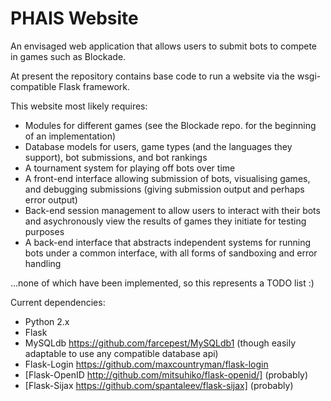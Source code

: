 PHAIS Website
=============

An envisaged web application that allows users to submit bots to compete in games such as Blockade.

At present the repository contains base code to run a website via the wsgi-compatible Flask framework.

This website most likely requires:
- Modules for different games (see the Blockade repo. for the beginning of an implementation)
- Database models for users, game types (and the languages they support), bot submissions, and bot rankings
- A tournament system for playing off bots over time
- A front-end interface allowing submission of bots, visualising games, and debugging submissions (giving submission output and perhaps error output)
- Back-end session management to allow users to interact with their bots and asychronously view the results of games they initiate for testing purposes
- A back-end interface that abstracts independent systems for running bots under a common interface, with all forms of sandboxing and error handling

...none of which have been implemented, so this represents a TODO list :)


Current dependencies:
- Python 2.x
- Flask
- MySQLdb https://github.com/farcepest/MySQLdb1 (though easily adaptable to use any compatible database api)
- Flask-Login https://github.com/maxcountryman/flask-login
- [Flask-OpenID http://github.com/mitsuhiko/flask-openid/] (probably)
- [Flask-Sijax https://github.com/spantaleev/flask-sijax] (probably)